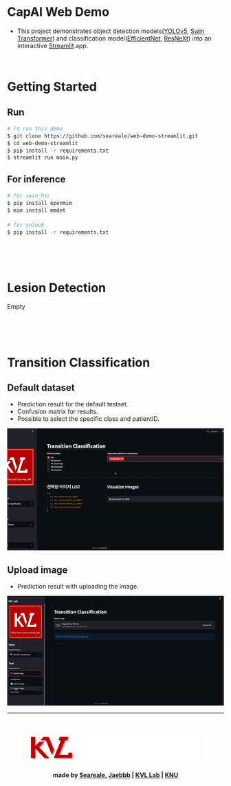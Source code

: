 # CapAI Web Demo
- This project demonstrates object detection models([YOLOv5](https://github.com/ultralytics/yolov5), [Swin Transformer](https://github.com/SwinTransformer/Swin-Transformer-Object-Detection)) and classification model([EfficientNet](https://github.com/lukemelas/EfficientNet-PyTorch), [ResNeXt](https://arxiv.org/pdf/1611.05431.pdf)) into an interactive [Streamlit](https://streamlit.io) app.

<br/>

# Getting Started
## Run
```bash
# To run this demo
$ git clone https://github.com/seareale/web-demo-streamlit.git
$ cd web-demo-streamlit
$ pip install -r requirements.txt
$ streamlit run main.py
```

## For inference
```bash
# for swin_htc
$ pip install openmim
$ mim install mmdet

# for yolov5
$ pip install -r requirements.txt
```
<br/>
<br/>
<br/>

# Lesion Detection
 Empty

<br/>
<br/>
<br/>


# Transition Classification
## Default dataset
- Prediction result for the default testset.
- Confusion matrix for results.
- Possible to select the specific class and patientID.

![](app_content/classification_default.gif)
<br/>



## Upload image
- Prediction result with uploading the image.  

![](app_content/classification_upload.gif)
<br/>

---

<br/>

<p align='center'><img src = 'logo.png' width = '400'>


**<div align="center">made by [Seareale](https://github.com/seareale), [Jaebbb](https://github.com/jaebbb) | [KVL Lab](http://vl.knu.ac.kr) | [KNU](http://knu.ac.kr)</div>**

